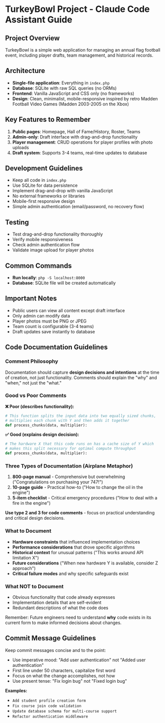 # TurkeyBowl Project - Claude Code Assistant Guide

## Project Overview
TurkeyBowl is a simple web application for managing an annual flag football event, including player drafts, team management, and historical records.

## Architecture
- **Single-file application**: Everything in `index.php`
- **Database**: SQLite with raw SQL queries (no ORMs)
- **Frontend**: Vanilla JavaScript and CSS only (no frameworks)
- **Design**: Clean, minimalist, mobile-responsive inspired by retro Madden Football Video Games (Madden 2003-2005 on the Xbox)

## Key Features to Remember
1. **Public pages**: Homepage, Hall of Fame/History, Roster, Teams
2. **Admin-only**: Draft interface with drag-and-drop functionality
3. **Player management**: CRUD operations for player profiles with photo uploads
4. **Draft system**: Supports 3-4 teams, real-time updates to database

## Development Guidelines
- Keep all code in `index.php`
- Use SQLite for data persistence
- Implement drag-and-drop with vanilla JavaScript
- No external frameworks or libraries
- Mobile-first responsive design
- Simple admin authentication (email/password, no recovery flow)

## Testing
- Test drag-and-drop functionality thoroughly
- Verify mobile responsiveness
- Check admin authentication flow
- Validate image upload for player photos

## Common Commands
- **Run locally**: `php -S localhost:8000`
- **Database**: SQLite file will be created automatically

## Important Notes
- Public users can view all content except draft interface
- Only admin can modify data
- Player photos must be PNG or JPEG
- Team count is configurable (3-4 teams)
- Draft updates save instantly to database

## Code Documentation Guidelines

### **Comment Philosophy**
Documentation should capture **design decisions and intentions** at the time of creation, not just functionality. Comments should explain the "why" and "when," not just the "what."

### **Good vs Poor Comments**

**❌ Poor (describes functionality):**
```python
# This function splits the input data into two equally sized chunks, 
# multiplies each chunk with Y and then adds it together
def process_chunks(data, multiplier):
```

**✅ Good (explains design decision):**
```python
# The hardware X that this code runs on has a cache size of Y which 
# makes this split necessary for optimal compute throughput
def process_chunks(data, multiplier):
```

### **Three Types of Documentation (Airplane Metaphor)**
1. **800-page manual** - Comprehensive but overwhelming ("Congratulations on purchasing your 747!")
2. **10-page guide** - Practical how-to ("How to change the oil in the engine")  
3. **5-item checklist** - Critical emergency procedures ("How to deal with a fire in the engine")

**Use type 2 and 3 for code comments** - focus on practical understanding and critical design decisions.

### **What to Document**
- **Hardware constraints** that influenced implementation choices
- **Performance considerations** that drove specific algorithms
- **Historical context** for unusual patterns ("This works around API limitation X")
- **Future considerations** ("When new hardware Y is available, consider Z approach")
- **Critical failure modes** and why specific safeguards exist

### **What NOT to Document**
- Obvious functionality that code already expresses
- Implementation details that are self-evident
- Redundant descriptions of what the code does

Remember: Future engineers need to understand **why** code exists in its current form to make informed decisions about changes.

## Commit Message Guidelines

Keep commit messages concise and to the point:

- Use imperative mood: "Add user authentication" not "Added user authentication"
- First line under 50 characters, capitalize first word
- Focus on what the change accomplishes, not how
- Use present tense: "Fix login bug" not "Fixed login bug"

**Examples:**
- `Add student profile creation form`
- `Fix course join code validation`
- `Update database schema for multi-course support`
- `Refactor authentication middleware`


